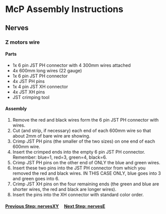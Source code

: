 # McP Assembly Instructions

## Nerves

### Z motors wire

#### Parts  

* 1x 6 pin JST PH connector with 4 300mm wires attached
* 4x 600mm long wires (22 gauge)
* 1x 6 pin JST PH connector
* 4x JST PH pins
* 1x 4 pin JST XH connector
* 4x JST XH pins
* JST crimping tool

#### Assembly

1. Remove the red and black wires form the 6 pin JST PH connector with wires.
1. Cut (and strip, if necessary) each end of each 600mm wire so that about 2mm of bare wire are showing.
1. Crimp JST PH pins (the smaller of the two sizes) on one end of each 600mm wire.
1. Insert the crimped ends into the empty 6 pin JST PH connector.  Remember: blue=1, red=3, green=4, black=6.
1. Crimp JST PH pins on the other end of ONLY the blue and green wires.
1. Insert these two pins into the JST PH connector from which you removed the red and black wires.  IN THIS CASE ONLY, blue goes into 3 and green goes into 6.
1. Crimp JST XH pins on the four remaining ends (the green and blue are shorter wires, the red and black are longer wires).
1. Insert the pins into the XH connector with standard color order.



#### [Previous Step: nervesXY](nervesXY.md) &nbsp;&nbsp;&nbsp; [Next Step: nervesE](nervesE.md)
